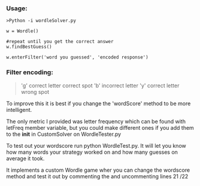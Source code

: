 ### Usage:
    >Python -i wordleSolver.py

    w = Wordle()

    #repeat until you get the correct answer
    w.findBestGuess()

    w.enterFilter('word you guessed', 'encoded response')


### Filter encoding:
 >'g' correct letter correct spot
 >'b' incorrect letter
 >'y' correct letter wrong spot


To improve this it is best if you change the 'wordScore' method to be more intelligent.

The only metric I provided was letter frequency which can be found with letFreq member variable, but you 
could make different ones if you add them to the __init__ in CustomSolver on WordleTester.py



To test out your wordscore run python WordleTest.py. It will let you know how many words your strategy worked on and how 
many guesses on average it took.

It implements a custom Wordle game wher you can change the wordscore method and test it out by commenting the and uncommenting lines 21 /22